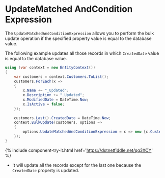 # UpdateMatched AndCondition Expression

The `UpdateMatchedAndConditionExpression` allows you to perform the bulk update operation if the specified property value is equal to the database value. 

The following example updates all those records in which `CreatedDate` value is equal to the database value.

```csharp
using (var context = new EntityContext())
{
    var customers = context.Customers.ToList();
    customers.ForEach(x => 
    { 
        x.Name += "_Updated"; 
        x.Description += "_Updated"; 
        x.ModifiedDate = DateTime.Now; 
        x.IsActive = false; 
    });
    
    customers.Last().CreatedDate = DateTime.Now;
    context.BulkUpdate(customers, options => 
    {
        options.UpdateMatchedAndConditionExpression = c => new {c.CustomerID, c.CreatedDate };
    });
}
```

{% include component-try-it.html href='https://dotnetfiddle.net/qq3XCY' %}

 - It will update all the records except for the last one because the `CreatedDate` property is updated.
